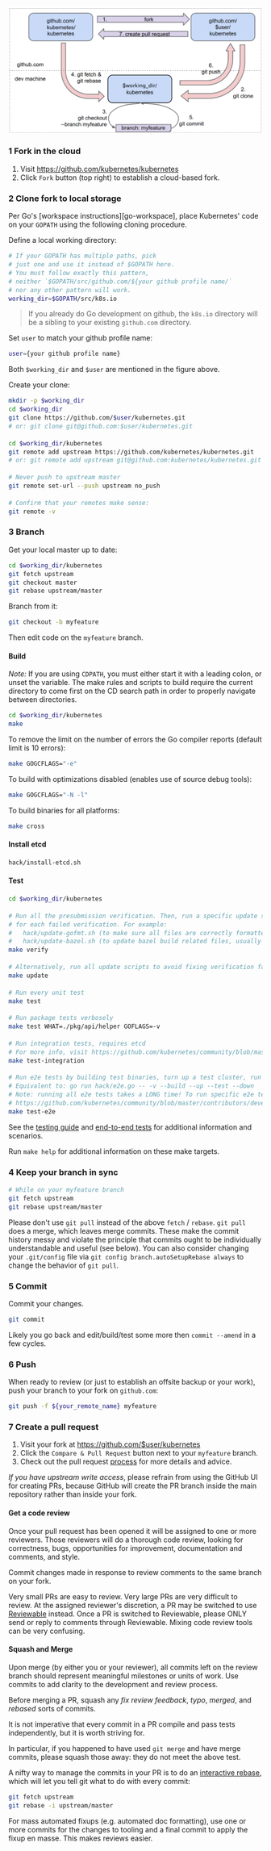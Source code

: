 ![](/assets/kubernetes-develop.png)
### 1 Fork in the cloud

1. Visit https://github.com/kubernetes/kubernetes
2. Click `Fork` button (top right) to establish a cloud-based fork.

### 2 Clone fork to local storage

Per Go's [workspace instructions][go-workspace], place Kubernetes' code on your
`GOPATH` using the following cloning procedure.

Define a local working directory:

```sh
# If your GOPATH has multiple paths, pick
# just one and use it instead of $GOPATH here.
# You must follow exactly this pattern,
# neither `$GOPATH/src/github.com/${your github profile name/`
# nor any other pattern will work.
working_dir=$GOPATH/src/k8s.io
```

> If you already do Go development on github, the `k8s.io` directory
> will be a sibling to your existing `github.com` directory.

Set `user` to match your github profile name:

```sh
user={your github profile name}
```

Both `$working_dir` and `$user` are mentioned in the figure above.

Create your clone:

```sh
mkdir -p $working_dir
cd $working_dir
git clone https://github.com/$user/kubernetes.git
# or: git clone git@github.com:$user/kubernetes.git

cd $working_dir/kubernetes
git remote add upstream https://github.com/kubernetes/kubernetes.git
# or: git remote add upstream git@github.com:kubernetes/kubernetes.git

# Never push to upstream master
git remote set-url --push upstream no_push

# Confirm that your remotes make sense:
git remote -v
```

### 3 Branch

Get your local master up to date:

```sh
cd $working_dir/kubernetes
git fetch upstream
git checkout master
git rebase upstream/master
```

Branch from it:
```sh
git checkout -b myfeature
```

Then edit code on the `myfeature` branch.

#### Build

*Note:* If you are using `CDPATH`, you must either start it with a leading colon, or unset the variable. The make rules and scripts to build require the current directory to come first on the CD search path in order to properly navigate between directories.

```sh
cd $working_dir/kubernetes
make
```

To remove the limit on the number of errors the Go compiler reports (default
limit is 10 errors):
```sh
make GOGCFLAGS="-e"
```

To build with optimizations disabled (enables use of source debug tools):

```sh
make GOGCFLAGS="-N -l"
```

To build binaries for all platforms:

```sh
make cross
```

#### Install etcd

```sh
hack/install-etcd.sh
```

#### Test

```sh
cd $working_dir/kubernetes

# Run all the presubmission verification. Then, run a specific update script (hack/update-*.sh)
# for each failed verification. For example:
#   hack/update-gofmt.sh (to make sure all files are correctly formatted, usually needed when you add new files)
#   hack/update-bazel.sh (to update bazel build related files, usually needed when you add or remove imports)
make verify

# Alternatively, run all update scripts to avoid fixing verification failures one by one.
make update

# Run every unit test
make test

# Run package tests verbosely
make test WHAT=./pkg/api/helper GOFLAGS=-v

# Run integration tests, requires etcd
# For more info, visit https://github.com/kubernetes/community/blob/master/contributors/devel/testing.md#integration-tests
make test-integration

# Run e2e tests by building test binaries, turn up a test cluster, run all tests, and tear the cluster down
# Equivalent to: go run hack/e2e.go -- -v --build --up --test --down
# Note: running all e2e tests takes a LONG time! To run specific e2e tests, visit:
# https://github.com/kubernetes/community/blob/master/contributors/devel/e2e-tests.md#building-kubernetes-and-running-the-tests
make test-e2e
```

See the [testing guide](testing.md) and [end-to-end tests](e2e-tests.md)
for additional information and scenarios.

Run `make help` for additional information on these make targets.

### 4 Keep your branch in sync

```sh
# While on your myfeature branch
git fetch upstream
git rebase upstream/master
```

Please don't use `git pull` instead of the above `fetch` / `rebase`. `git pull`
does a merge, which leaves merge commits. These make the commit history messy
and violate the principle that commits ought to be individually understandable
and useful (see below). You can also consider changing your `.git/config` file via
`git config branch.autoSetupRebase always` to change the behavior of `git pull`.

### 5 Commit

Commit your changes.

```sh
git commit
```
Likely you go back and edit/build/test some more then `commit --amend`
in a few cycles.

### 6 Push

When ready to review (or just to establish an offsite backup or your work),
push your branch to your fork on `github.com`:

```sh
git push -f ${your_remote_name} myfeature
```

### 7 Create a pull request

1. Visit your fork at https://github.com/$user/kubernetes
2. Click the `Compare & Pull Request` button next to your `myfeature` branch.
3. Check out the pull request [process](pull-requests.md) for more details and
   advice.

_If you have upstream write access_, please refrain from using the GitHub UI for
creating PRs, because GitHub will create the PR branch inside the main
repository rather than inside your fork.

#### Get a code review

Once your pull request has been opened it will be assigned to one or more
reviewers.  Those reviewers will do a thorough code review, looking for
correctness, bugs, opportunities for improvement, documentation and comments,
and style.

Commit changes made in response to review comments to the same branch on your
fork.

Very small PRs are easy to review.  Very large PRs are very difficult to review.
At the assigned reviewer's discretion, a PR may be switched to use
[Reviewable](https://reviewable.k8s.io) instead.  Once a PR is switched to
Reviewable, please ONLY send or reply to comments through Reviewable.  Mixing
code review tools can be very confusing.

#### Squash and Merge

Upon merge (by either you or your reviewer), all commits left on the review
branch should represent meaningful milestones or units of work.  Use commits to
add clarity to the development and review process.

Before merging a PR, squash any _fix review feedback_, _typo_, _merged_, and
_rebased_ sorts of commits.

It is not imperative that every commit in a PR compile and pass tests
independently, but it is worth striving for.

In particular, if you happened to have used `git merge` and have merge
commits, please squash those away: they do not meet the above test.

A nifty way to manage the commits in your PR is to do an [interactive
rebase](https://git-scm.com/book/en/v2/Git-Tools-Rewriting-History),
which will let you tell git what to do with every commit:

```sh
git fetch upstream
git rebase -i upstream/master
```

For mass automated fixups (e.g. automated doc formatting), use one or more
commits for the changes to tooling and a final commit to apply the fixup en
masse. This makes reviews easier.



